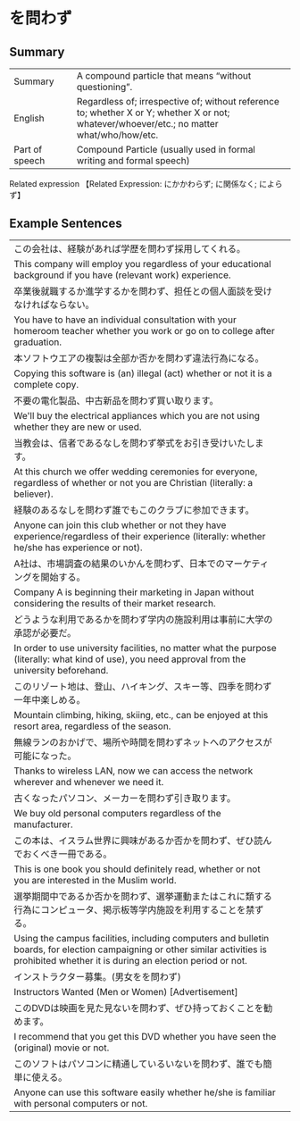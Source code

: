 # を問わず

## Summary

<table><tr>   <td>Summary<td>   <td>A compound particle that means “without questioning”.</td><tr><tr>   <td>English<td>   <td>Regardless of; irrespective of; without reference to; whether X or Y; whether X or not; whatever/whoever/etc.; no matter what/who/how/etc.</td><tr><tr>   <td>Part of speech<td>   <td>Compound Particle (usually used in formal writing and formal speech)</td><tr></table><tr>   <td>Related expression<td>   <td>【Related Expression: にかかわらず; に関係なく; によらず】</td><tr></table></table>

## Example Sentences

<table><tr><td>この会社は、経験があれば学歴を問わず採用してくれる。<td><tr><tr><td>This company will employ you regardless of your educational background if you have (relevant work) experience.<td><tr><tr><td>卒業後就職するか進学するかを問わず、担任との個人面談を受けなければならない。<td><tr><tr><td>You have to have an individual consultation with your homeroom teacher whether you work or go on to college after graduation.<td><tr><tr><td>本ソフトウエアの複製は全部か否かを問わず違法行為になる。<td><tr><tr><td>Copying this software is (an) illegal (act) whether or not it is a complete copy.<td><tr><tr><td>不要の電化製品、中古新品を問わず買い取ります。<td><tr><tr><td>We'll buy the electrical appliances which you are not using whether they are new or used.<td><tr><tr><td>当教会は、信者であるなしを問わず挙式をお引き受けいたします。<td><tr><tr><td>At this church we offer wedding ceremonies for everyone, regardless of whether or not you are Christian (literally: a believer).<td><tr><tr><td>経験のあるなしを問わず誰でもこのクラブに参加できます。<td><tr><tr><td>Anyone can join this club whether or not they have experience/regardless of their experience (literally: whether he/she has experience or not).<td><tr><tr><td>A社は、市場調査の結果のいかんを問わず、日本でのマーケティングを開始する。<td><tr><tr><td>Company A is beginning their marketing in Japan without considering the results of their market research.<td><tr><tr><td>どうような利用であるかを問わず学内の施設利用は事前に大学の承認が必要だ。<td><tr><tr><td>In order to use university facilities, no matter what the purpose (literally: what kind of use), you need approval from the university beforehand.<td><tr><tr><td>このリゾート地は、登山、ハイキング、スキー等、四季を問わず一年中楽しめる。<td><tr><tr><td>Mountain climbing, hiking, skiing, etc., can be enjoyed at this resort area, regardless of the season.<td><tr><tr><td>無線ランのおかげで、場所や時間を問わずネットへのアクセスが可能になった。<td><tr><tr><td>Thanks to wireless LAN, now we can access the network wherever and whenever we need it.<td><tr><tr><td>古くなったパソコン、メーカーを問わず引き取ります。<td><tr><tr><td>We buy old personal computers regardless of the manufacturer.<td><tr><tr><td>この本は、イスラム世界に興味があるか否かを問わず、ぜひ読んでおくべき一冊である。<td><tr><tr><td>This is one book you should definitely read, whether or not you are interested in the Muslim world.<td><tr><tr><td>選挙期間中であるか否かを問わず、選挙運動またはこれに類する行為にコンピュータ、掲示板等学内施設を利用することを禁ずる。<td><tr><tr><td>Using the campus facilities, including computers and bulletin boards, for election campaigning or other similar activities is prohibited whether it is during an election period or not.<td><tr><tr><td>インストラクター募集。(男女をを問わず)<td><tr><tr><td>Instructors Wanted (Men or Women) [Advertisement]<td><tr><tr><td>このDVDは映画を見た見ないを問わず、ぜひ持っておくことを勧めます。<td><tr><tr><td>I recommend that you get this DVD whether you have seen the (original) movie or not.<td><tr><tr><td>このソフトはパソコンに精通しているいないを問わず、誰でも簡単に使える。<td><tr><tr><td>Anyone can use this software easily whether he/she is familiar with personal computers or not.<td><tr></table>

